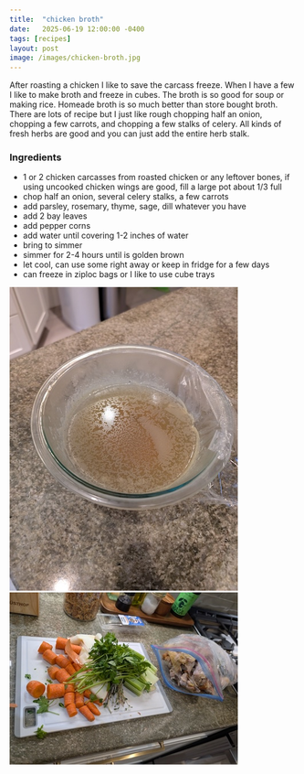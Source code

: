 ```yaml
---
title:  "chicken broth"
date:   2025-06-19 12:00:00 -0400
tags: [recipes]
layout: post
image: /images/chicken-broth.jpg
---
```


After roasting a chicken I like to save the carcass freeze.  When I have a few I like to make broth and freeze in cubes. The broth is so good for soup or making rice.  Homeade broth
is so much better than store bought broth.  There are lots of recipe but I just like rough chopping half an onion, chopping a few carrots, and chopping a few stalks of celery. All kinds of fresh herbs are good and you can just add the entire herb stalk.  

### Ingredients
- 1 or 2 chicken carcasses from roasted chicken or any leftover bones,  if using uncooked chicken wings are good, fill a large pot about 1/3 full
- chop half an onion, several celery stalks, a few carrots
- add parsley, rosemary, thyme, sage, dill whatever you have
- add 2 bay leaves
- add pepper corns
- add water until covering 1-2 inches of water
- bring to simmer
- simmer for 2-4 hours until is golden brown
- let cool, can use some right away or keep in fridge for a few days
- can freeze in ziploc bags or I like to use cube trays

![Chicken Broth in Pot](images/chicken-broth1.jpg)
![Chicken Broth Preparation](images/chicken-broth2.jpg)
